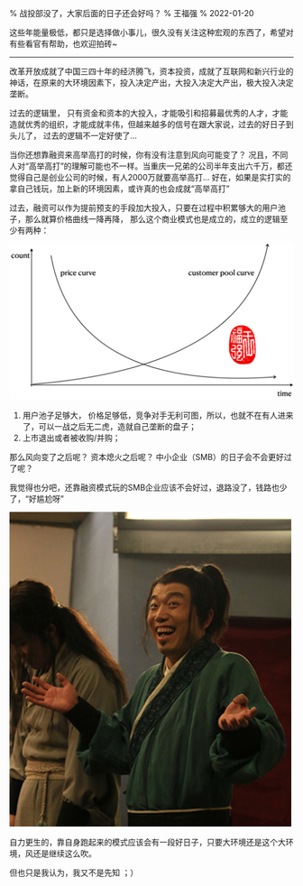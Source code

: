% 战投部没了，大家后面的日子还会好吗？
% 王福强
% 2022-01-20

这些年能量极低，都只是选择做小事儿，很久没有关注这种宏观的东西了，希望对有些看官有帮助，也欢迎拍砖~

---

改革开放成就了中国三四十年的经济腾飞，资本投资，成就了互联网和新兴行业的神话，在原来的大环境因素下，投入决定产出，大投入决定大产出，极大投入决定垄断。

过去的逻辑里， 只有资金和资本的大投入，才能吸引和招募最优秀的人才，才能造就优秀的组织，才能成就丰伟，但越来越多的信号在跟大家说，过去的好日子到头儿了， 过去的逻辑不一定好使了...

当你还想靠融资来高举高打的时候，你有没有注意到风向可能变了？ 况且，不同人对“高举高打”的理解可能也不一样。当重庆一兄弟的公司半年支出六千万，都还觉得自己是创业公司的时候，有人2000万就要高举高打... 好在，如果是实打实的拿自己钱玩，加上新的环境因素，或许真的也会成就“高举高打”

过去，融资可以作为提前预支的手段加大投入，只要在过程中积累够大的用户池子，那么就算价格曲线一降再降， 那么这个商业模式也是成立的，成立的逻辑至少有两种：

![](images/55871642658553_.pic.jpg)

1. 用户池子足够大， 价格足够低，竞争对手无利可图，所以，也就不在有人进来了，可以一战之后无二虎，造就自己垄断的盘子；
2. 上市退出或者被收购/并购；

那么风向变了之后呢？  资本熄火之后呢？ 中小企业（SMB）的日子会不会更好过了呢？

我觉得也分吧，还靠融资模式玩的SMB企业应该不会好过，退路没了，钱路也少了，“好尴尬呀”

![](images/005GOaLIgy1fynoln9y9uj30dw0fi78g.jpeg)

自力更生的，靠自身跑起来的模式应该会有一段好日子，只要大环境还是这个大环境，风还是继续这么吹。 

但也只是我认为，我又不是先知 ；）




